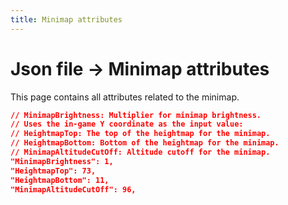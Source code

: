 ```yaml
---
title: Minimap attributes
---
```


# Json file → Minimap attributes
This page contains all attributes related to the minimap.
```json
// MinimapBrightness: Multiplier for minimap brightness.
// Uses the in-game Y coordinate as the input value:
// HeightmapTop: The top of the heightmap for the minimap.
// HeightmapBottom: Bottom of the heightmap for the minimap.
// MinimapAltitudeCutOff: Altitude cutoff for the minimap.
"MinimapBrightness": 1,
"HeightmapTop": 73,
"HeightmapBottom": 11,
"MinimapAltitudeCutOff": 96,
```
